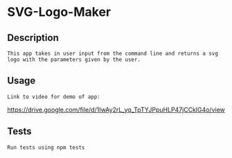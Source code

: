 # SVG-Logo-Maker
## Description
```
This app takes in user input from the command line and returns a svg logo with the parameters given by the user.
```


## Usage
```
Link to video for demo of app:
```
https://drive.google.com/file/d/1IwAy2rL_yq_TpTYJPpuHLP47jCCklG4o/view



## Tests
```
Run tests using npm tests
```